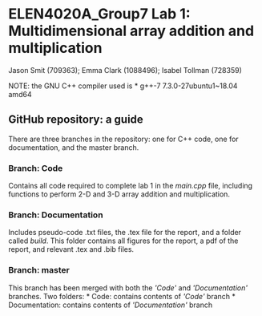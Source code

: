 # ELEN4020A_Group7 Lab 1: Multidimensional array addition and multiplication
Jason Smit (709363); Emma Clark (1088496); Isabel Tollman (728359)

NOTE: the GNU C++ compiler used is
	* g++-7 7.3.0-27ubuntu1~18.04 amd64 

## GitHub repository: a guide

There are three branches in the repository: one for C++ code, one for documentation, and the master branch.

### Branch: Code

Contains all code required to complete lab 1 in the *main.cpp* file, including functions to perform 2-D and 3-D array addition and multiplication.

### Branch: Documentation

Includes pseudo-code .txt files, the .tex file for the report, and a folder called *build*. This folder contains all figures for the report, a pdf of the report, and relevant .tex and .bib files.

### Branch: master

This branch has been merged with both the *'Code'* and *'Documentation'* branches. Two folders:
	* Code: contains contents of *'Code'* branch
	* Documentation: contains contents of *'Documentation'* branch


